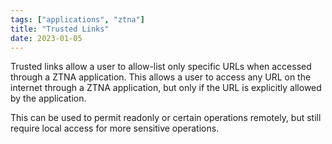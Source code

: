 ```yaml
---
tags: ["applications", "ztna"]
title: "Trusted Links"
date: 2023-01-05
---
```


Trusted links allow a user to allow-list only specific URLs when accessed through a ZTNA application. This allows a user to access any URL on the internet through a ZTNA application, but only if the URL is explicitly allowed by the application.

This can be used to permit readonly or certain operations remotely, but still require local access for more sensitive operations.
